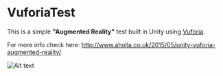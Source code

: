 # VuforiaTest
This is a simple **"Augmented Reality"** test built in Unity using [Vuforia](https://www.qualcomm.com/products/vuforia).

For more info check here: http://www.aholla.co.uk/2015/05/unity-vuforia-augmented-reality/


![Alt text](http://www.aholla.co.uk/wp-content/uploads/vuforia.png "Screenshot")
